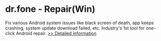 # dr.fone - Repair(Win)
Fix various Android system issues like black screen of death, app keeps crashing, system update download failed, etc. Industry's 1st tool for one-click Android repair.
[>> Detailed information](https://secure.shareit.com/shareit/product.html?productid=300947761&affiliateid=200057808)